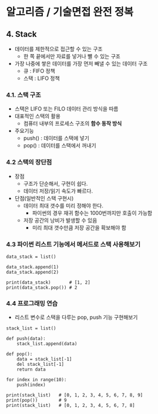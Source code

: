 # 알고리즘 / 기술면접 완전 정복

## 4. Stack
- 데이터를 제한적으로 접근할 수 있는 구조
    - 한 쪽 끝에서만 자료를 넣거나 뺼 수 있는 구조
- 가장 나중에 쌓은 데이터를 가장 먼저 빼낼 수 있는 데이터 구조
    - 큐 : FIFO 정책
    - 스택 : LIFO 정책

### 4.1. 스택 구조
- 스택은 LIFO 또는 FILO 데이터 관리 방식을 따름
- 대표적인 스택의 활용
    - 컴퓨터 내부의 프로세스 구조의 **함수 동작 방식**
- 주요기능
    - push() : 데이터를 스택에 넣기
    - pop() : 데이터를 스택에서 꺼내기

### 4.2 스택의 장단점
- 장점
    - 구조가 단순해서, 구현이 쉽다.
    - 데이터 저장/읽기 속도가 빠르다.
- 단점(일반적인 스택 구현시)
    - 데이터 최대 갯수를 미리 정해야 한다.
        - 파이썬의 경우 재귀 함수는 1000번까지만 호출이 가능함
    - 저장 공간의 낭비가 발생할 수 있음
        - 미리 최대 갯수만큼 저장 공간을 확보해야 함

### 4.3 파이썬 리스트 기능에서 메서드로 스택 사용해보기
```
data_stack = list()

data_stack.append(1)
data_stack.append(2)

print(data_stack)       # [1, 2]
print(data_stack.pop()) # 2
```

### 4.4 프로그래밍 연습
- 리스트 변수로 스택을 다루는 pop, push 기능 구현해보기
```
stack_list = list()

def push(data):
    stack_list.append(data)

def pop():
    data = stack_list[-1]
    del stack_list[-1]
    return data

for index in range(10):
    push(index)

print(stack_list)   # [0, 1, 2, 3, 4, 5, 6, 7, 8, 9]
print(pop())        # 9
print(stack_list)   # [0, 1, 2, 3, 4, 5, 6, 7, 8]
```